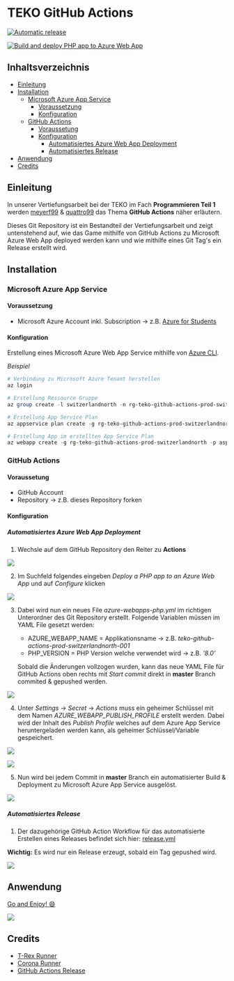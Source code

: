 # TEKO GitHub Actions

[![Automatic release](https://github.com/meyerf99/teko-github-actions/actions/workflows/release.yml/badge.svg)](https://github.com/meyerf99/teko-github-actions/actions/workflows/release.yml)

[![Build and deploy PHP app to Azure Web App](https://github.com/meyerf99/teko-github-actions/actions/workflows/azure-webapps-php.yml/badge.svg)](https://github.com/meyerf99/teko-github-actions/actions/workflows/azure-webapps-php.yml)

## Inhaltsverzeichnis

  * [Einleitung](#einleitung)
  * [Installation](#installation)
    + [Microsoft Azure App Service](#microsoft-azure-app-service)
      - [Voraussetzung](#voraussetzung)
      - [Konfiguration](#konfiguration)
    + [GitHub Actions](#github-actions)
      - [Voraussetung](#voraussetung)
      - [Konfiguration](#konfiguration-1)
        * [Automatisiertes Azure Web App Deployment](#automatisiertes-azure-web-app-deployment)
        * [Automatisiertes Release](#automatisiertes-release)
  * [Anwendung](#anwendung)
  * [Credits](#credits)

## Einleitung

In unserer Vertiefungsarbeit bei der TEKO im Fach **Programmieren Teil 1** werden [meyerf99](https://github.com/meyerf99) & [quattro99](https://github.com/quattro99) das Thema **GitHub Actions** näher erläutern.

Dieses Git Repository ist ein Bestandteil der Vertiefungsarbeit und zeigt untenstehend auf, wie das Game mithilfe von GitHub Actions zu Microsoft Azure Web App deployed werden kann und wie mithilfe eines Git Tag's ein Release erstellt wird.

## Installation

### Microsoft Azure App Service

#### Voraussetzung

- Microsoft Azure Account inkl. Subscription -> z.B. [Azure for Students](https://azure.microsoft.com/de-de/free/students/)

#### Konfiguration

Erstellung eines Microsoft Azure Web App Service mithilfe von [Azure CLI](https://docs.microsoft.com/en-us/cli/azure/).

*Beispiel*
```powershell
# Verbindung zu Microsoft Azure Tenant herstellen
az login 

# Erstellung Ressource Gruppe
az group create -l switzerlandnorth -n rg-teko-github-actions-prod-switzerlandnorth

# Erstellung App Service Plan
az appservice plan create -g rg-teko-github-actions-prod-switzerlandnorth -n asp-teko-github-actions-prod-switzerlandnorth-001 --is-linux --sku FREE

# Erstellung App im erstellten App Service Plan
az webapp create -g rg-teko-github-actions-prod-switzerlandnorth -p asp-teko-github-actions-prod-switzerlandnorth-001 -n teko-github-actions-prod-switzerlandnorth-001 --runtime "php:8.0" --https-only true
```

### GitHub Actions

#### Voraussetung

- GitHub Account
- Repository -> z.B. dieses Repository forken

#### Konfiguration

##### Automatisiertes Azure Web App Deployment

1. Wechsle auf dem GitHub Repository den Reiter zu **Actions**

![](assets/github-actions/1.JPG)

2. Im Suchfeld folgendes eingeben *Deploy a PHP app to an Azure Web App* und auf *Configure* klicken

![](assets/github-actions/2.JPG)

3. Dabei wird nun ein neues File *azure-webapps-php.yml* im richtigen Unterordner des Git Repository erstellt. Folgende Variablen müssen im YAML File gesetzt werden: 
    - AZURE_WEBAPP_NAME = Applikationsname -> z.B. *teko-github-actions-prod-switzerlandnorth-001*
    - PHP_VERSION = PHP Version welche verwendet wird -> z.B. *'8.0'*

    Sobald die Änderungen vollzogen wurden, kann das neue YAML File für GitHub Actions oben rechts mit *Start commit* direkt in **master** Branch commited & gepushed werden.

![](assets/github-actions/3.JPG)

4. Unter *Settings* -> *Secret* -> *Actions* muss ein geheimer Schlüssel mit dem Namen *AZURE_WEBAPP_PUBLISH_PROFILE* erstellt werden. Dabei wird der Inhalt des *Publish Profile* welches auf dem Azure App Service heruntergeladen werden kann, als geheimer Schlüssel/Variable gespeichert.

![](assets/github-actions/4.JPG)

![](assets/github-actions/4_1.JPG)

5. Nun wird bei jedem Commit in **master** Branch ein automatisierter Build & Deployment zu Microsoft Azure App Service ausgelöst.

![](assets/github-actions/5.JPG)

##### Automatisiertes Release

1. Der dazugehörige GitHub Action Workflow für das automatisierte Erstellen eines Releases befindet sich hier: [release.yml](.github/workflows/release.yml)

**Wichtig:**  Es wird nur ein Release erzeugt, sobald ein Tag gepushed wird.

![](assets/github-actions/6.JPG)

## Anwendung

[Go and Enjoy! :smile: ](https://teko-github-actions-prod-switzerlandnorth-001.azurewebsites.net)

![](assets/screenshot.gif)

## Credits

- [T-Rex Runner](https://github.com/wayou/t-rex-runner)
- [Corona Runner](https://github.com/zouariste/corona-runner)
- [GitHub Actions Release](https://github.com/softprops/action-gh-release)
